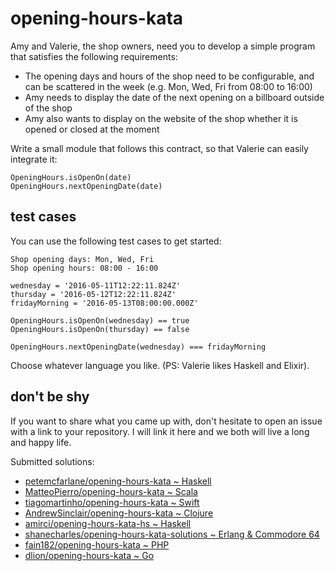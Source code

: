 # opening-hours-kata

Amy and Valerie, the shop owners, need you to develop a simple program that satisfies the following requirements:


- The opening days and hours of the shop need to be configurable, and can be scattered in the week (e.g. Mon, Wed, Fri from 08:00 to 16:00)
- Amy needs to display the date of the next opening on a billboard outside of the shop
- Amy also wants to display on the website of the shop whether it is opened or closed at the moment

Write a small module that follows this contract, so that Valerie can easily integrate it:

```
OpeningHours.isOpenOn(date)
OpeningHours.nextOpeningDate(date)
```


## test cases

You can use the following test cases to get started:

```
Shop opening days: Mon, Wed, Fri
Shop opening hours: 08:00 - 16:00

wednesday = '2016-05-11T12:22:11.824Z'
thursday = '2016-05-12T12:22:11.824Z'
fridayMorning = '2016-05-13T08:00:00.000Z'

OpeningHours.isOpenOn(wednesday) == true
OpeningHours.isOpenOn(thursday) == false

OpeningHours.nextOpeningDate(wednesday) === fridayMorning
```


Choose whatever language you like. (PS: Valerie likes Haskell and Elixir).


## don't be shy

If you want to share what you came up with, don't hesitate to open an issue with a link to your repository.
I will link it here and we both will live a long and happy life.

Submitted solutions:

- [petemcfarlane/opening-hours-kata ~ Haskell](https://github.com/petemcfarlane/opening-hours-kata)
- [MatteoPierro/opening-hours-kata ~ Scala](https://github.com/MatteoPierro/opening-hours-kata)
- [tiagomartinho/opening-hours-kata ~ Swift](https://github.com/tiagomartinho/opening-hours-kata)
- [AndrewSinclair/opening-hours-kata ~ Clojure](https://github.com/AndrewSinclair/opening-hours-kata)
- [amirci/opening-hours-kata-hs ~ Haskell](https://github.com/amirci/opening-hours-kata-hs)
- [shanecharles/opening-hours-kata-solutions ~ Erlang & Commodore 64](https://github.com/shanecharles/opening-hours-kata-solutions/)
- [fain182/opening-hours-kata ~ PHP](https://github.com/fain182/opening-hours-kata)
- [dlion/opening-hours-kata ~ Go](https://github.com/dlion/opening-hours-kata)
